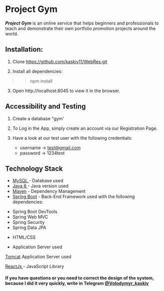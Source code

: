 # Project Gym

***Project Gym*** is an online service that helps beginners and professionals to teach and demonstrate their own portfolio promotion projects around the world.


## Installation:

1. Clone https://github.com/kaskiv11/WebRes.git

2. Install all dependencies:

>>npm install

3. Open http://localhost:8045 to view it in the browser.
## Accessibility and Testing

1. Create a database "gym'
2. To Log in the App, simply create an account via our Registration Page.

3. Have a look at our test user with the following credentials:
   -    username -> test@gmail.com
   - password -> 1234test



## Technology Stack


* <a href="https://www.mysql.com/" target="_blank">MySQL </a> - Database used<br>
* <a href="https://java.com/en/download/help/release_changes.html" target="_blank">Java 8 </a> - Java version used<br>
* <a href="https://maven.apache.org/">Maven</a> - Dependency Management
* <a href="https://spring.io/projects/spring-boot">Spring Boot</a> - Back-End Framework used with the following dependencies:
- Spring Boot DevTools
- Spring Web MVC
- Spring Security
- Spring Data JPA
* HTML/CSS

 - Application Server used

<a href="https://tomcat.apache.org/">Tomcat</a> Application Server used

<a href="https://reactjs.org/">ReactJs </a> - JavaScript Library

#### If you have questions or you need to correct the design of the system, because I did it very quickly, write in Telegram <a href="https://t.me/volodymyr_kaskiv/" target="_blank">@Volodymyr_kaskiv</a>
